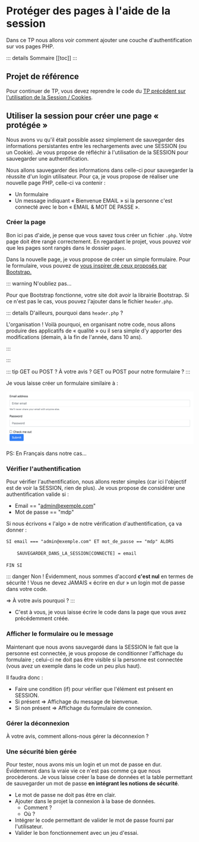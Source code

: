 # Protéger des pages à l'aide de la session

Dans ce TP nous allons voir comment ajouter une couche d'authentification sur vos pages PHP.

::: details Sommaire
[[toc]]
:::

## Projet de référence

Pour continuer de TP, vous devez reprendre le code du [TP précédent sur l'utilisation de la Session / Cookies](./tp4.md).

## Utiliser la session pour créer une page « protégée »

Nous avons vu qu'il était possible assez simplement de sauvegarder des informations persistantes entre les rechargements avec une SESSION (ou un Cookie). Je vous propose de réfléchir à l'utilisation de la SESSION pour sauvegarder une authentification.

Nous allons sauvegarder des informations dans celle-ci pour sauvegarder la réussite d'un login utilisateur. Pour ça, je vous propose de réaliser une nouvelle page PHP, celle-ci va contenir :

- Un formulaire
- Un message indiquant « Bienvenue EMAIL » si la personne c'est connecté avec le bon « EMAIL & MOT DE PASSE ».

### Créer la page

Bon ici pas d'aide, je pense que vous savez tous créer un fichier `.php`. Votre page doit être rangé correctement. En regardant le projet, vous pouvez voir que les pages sont rangés dans le dossier `pages`.

Dans la nouvelle page, je vous propose de créer un simple formulaire. Pour le formulaire, vous pouvez de [vous inspirer de ceux proposés par Bootstrap.](https://getbootstrap.com/docs/4.0/components/forms/)

::: warning N'oubliez pas…

Pour que Bootstrap fonctionne, votre site doit avoir la librairie Bootstrap. Si ce n'est pas le cas, vous pouvez l'ajouter dans le fichier `header.php`.

::: details D'ailleurs, pourquoi dans `header.php` ?

L'organisation ! Voilà pourquoi, en organisant notre code, nous allons produire des applicatifs de « qualité » ou il sera simple d'y apporter des modifications (demain, à la fin de l'année, dans 10 ans).

:::

:::

::: tip GET ou POST ?
À votre avis ? GET ou POST pour notre formulaire ?
:::

Je vous laisse créer un formulaire similaire à :

![Exemple de formulaire](./res/form.png)

PS: En Français dans notre cas…

### Vérifier l'authentification

Pour vérifier l'authentification, nous allons rester simples (car ici l'objectif est de voir la SESSION, rien de plus). Je vous propose de considérer une authentification valide si :

- Email == "admin@exemple.com"
- Mot de passe == "mdp"

Si nous écrivons « l'algo » de notre vérification d'authentification, ça va donner :

```
SI email === "admin@exemple.com" ET mot_de_passe == "mdp" ALORS

    SAUVEGARDER_DANS_LA_SESSION[CONNECTE] = email

FIN SI
```

::: danger Non !
Évidemment, nous sommes d'accord **c'est nul** en termes de sécurité ! Vous ne devez JAMAIS « écrire en dur » un login mot de passe dans votre code.

=> À votre avis pourquoi ?
:::

- C'est à vous, je vous laisse écrire le code dans la page que vous avez précédemment créée.

### Afficher le formulaire ou le message

Maintenant que nous avons sauvegardé dans la SESSION le fait que la personne est connectée, je vous propose de conditionner l'affichage du formulaire ; celui-ci ne doit pas être visible si la personne est connectée (vous avez un exemple dans le code un peu plus haut).

Il faudra donc :

- Faire une condition (if) pour vérifier que l'élément est présent en SESSION.
- Si présent => Affichage du message de bienvenue.
- Si non présent => Affichage du formulaire de connexion.

### Gérer la déconnexion

À votre avis, comment allons-nous gérer la déconnexion ?

### Une sécurité bien gérée

Pour tester, nous avons mis un login et un mot de passe en dur. Évidemment dans la vraie vie ce n'est pas comme ça que nous procèderons. Je vous laisse créer la base de données et la table permettant de sauvegarder un mot de passe **en intégrant les notions de sécurité**.

- Le mot de passe ne doit pas être en clair.
- Ajouter dans le projet la connexion à la base de données.
  - Comment ?
  - Où ?
- Intégrer le code permettant de valider le mot de passe fourni par l'utilisateur.
- Valider le bon fonctionnement avec un jeu d'essai.
